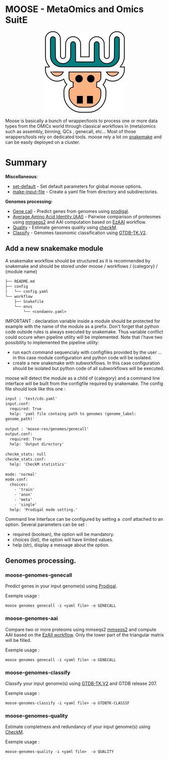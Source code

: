 # MOOSE - MetaOmics and Omics SuitE

<p align="center">
  <img src="moose.png">
</p>


Moose is basically a bunch of wrapper/tools to process one or more data types from the OMICs world through classical workflows in (meta)omics such as assembly, binning, QCs , genecall, etc...
Most of those wrappers/tools rely on dedicated tools. moose rely a lot on [snakemake](https://snakemake.readthedocs.io/en/stable/) and can be easily deployed on a cluster.

# Summary
**Miscellaneous**:
- [set-default]() - Set default parameters for global moose options. 
- [make-input-file]() - Create a yaml file from directory and subdirectories.

**Genomes processing:** 
- [Gene call](#moose-genomes-genecall) - Predict genes from genomes using [prodigal](https://github.com/hyattpd/Prodigal). 
- [Average Amino Acid Identity (AAI)](#genomes_aai_computation) - Pairwise comparison of proteomes using [mmseqs2](https://github.com/soedinglab/MMseqs2) and AAI computation based on [EzAAI](https://github.com/endixk/ezaai) workflow.	
- [Quality](#moose-genomes-quality) - Estimate genomes quality using [checkM](https://ecogenomics.github.io/CheckM/).
- [Classify](#moose-genomes-classify) - Genomes taxonomic classification using [GTDB-TK.V2](https://ecogenomics.github.io/GTDBTk/).


## Add a new snakemake module

A snakemake workflow should be structured as it is recommended by snakemake and should be stored under moose / workflows / {category} / {module name}
```
├── README.md
├── config
│   └── config.yaml
└── workflow
    ├── Snakefile
    └── envs
        └── <condaenv.yaml>
```

IMPORTANT : declaration variable inside a module should be protected for example with the name of the module as a prefix. Don't forget that python code outside rules is always executed by snakemake. Thus variable conflict could occure when pipeline utility will be implemented. Note that i'have two possibility to implemented the pipeline utility:
- run each command sequencialy with configfiles provided by the user ... in this case module configuration and python code will be isolated.
- create a new snakemake with subworkflows. In this case configuration should be isolated but python code of all subworkflows will be executed.

moose will detect the module as a child of {category} and a command line interface will be built from the configfile required by snakemake.
The config file should look like this one :

```
input : 'test/cds.yaml'
input.conf:
  required: True
  help: 'yaml file containg path to genomes (genome_label: genome_path)'

output : 'moose-res/genomes/genecall'
output.conf:
  required: True
  help: 'Output directory'

checkm_stats: null
checkm_stats.conf:
  help: 'CheckM statistics'

mode: 'normal'
mode.conf:
  choices:
    - 'train'
    - 'anon'
    - 'meta'
    - 'single'
  help: 'Prodigal mode setting.'

```

Command line Interface can be configured by setting a .conf attached to an option. Several parameters can be set :
- required (boolean), the option will be mandatory.
- choices (list), the option will have limited values.
- help (str), display a message about the option.

## Genomes processing.
### moose-genomes-genecall 

Predict genes in your input genome(s) using [Prodigal](https://github.com/hyattpd/Prodigal).

Exemple usage :

```
moose genomes genecall -i <yaml file> -o GENECALL
```

### moose-genomes-aai

Compare two or more proteoms using mmseqs2 [mmseqs2](https://github.com/soedinglab/MMseqs2) and compute AAI based on the [EzAII workflow](https://github.com/endixk/ezaai). Only the lower part of the triangular matrix will be filled.

Exemple usage :

```
moose genomes genecall -i <yaml file> -o GENECALL
```

### moose-genomes-classify

Classify your input genome(s) using [GTDB-TK.V2](https://ecogenomics.github.io/GTDBTk/) and GTDB release 207.

Exemple usage :

```
moose-genomes-classify -i <yaml file> -o GTDBTK-CLASSIF
```

### moose-genomes-quality

Estimate completness and redundancy of your input genome(s) using [CheckM](https://ecogenomics.github.io/CheckM/).

Exemple usage :

```
moose-genomes-quality -i <yaml file>  -o QUALITY
```


<!-- # summary

- **Setup databases.** 
	- [otto-setup-anvio-databases](#otto-setup-anvio-databases) - Initialize anvio-databases (Kegg, Cog, Pfam and SCG) and anvio conda environment. 
	- [otto-setup-interproscan](#otto-setup-interproscan) - Download interproscan databases and executable. 
	- [otto-setup-kaiju](#otto-setup-kaiju) - Download kaiju database using direct url (faster) or kaiju-makedb utility.


- **Reads processing.**
	- [otto-reads-qc](#otto-reads-qc) - Quality check short reads and long reads using respectively [fastqc](https://github.com/s-andrews/FastQC) and [nanoplot](https://github.com/wdecoster/NanoPlot). 
	- [otto-reads-assembly](#otto-reads-assembly) - Assemble short reads and long reads in short-reads-only (SRO) or short-reads-first (SRF \[hybrid\]) modes using [megahit](https://github.com/voutcn/megahit) (SRO-only), [spades](https://github.com/ablab/spades) and/or [unicycler](https://github.com/rrwick/Unicycler).

- **Contigs processing.**
	- [otto-contigs-classify](#otto-contigs-classify) - Taxonomically classify contigs using [Kaiju](https://github.com/bioinformatics-centre/kaiju). 
	- [otto-contigs-profiling](#otto-genomes-profiling) - Profile contigs using [anvio](https://github.com/merenlab/anvio) and BAM files (i.e (meta)-genomics anvio workflow). Useful for manual binning with anvio-interactive. 
	
- **CDS processing**
	- [otto-cds-funannotate](#otto-cds-funannotate) - Functionnal annotation of CDS using [interproscan](https://interproscan-docs.readthedocs.io/en/latest).
	
- **Genomes processing.**
	- [otto-genomes-genecall](#otto-genomes-genecall) - call genes from genomes in fasta format using [prodigal](https://github.com/hyattpd/Prodigal). 
	- [otto-genomes-quality](#otto-genomes-quality) - Estimate genomes quality using [checkM](https://ecogenomics.github.io/CheckM/).
	- [otto-genomes-classify](#otto-genomes-classify) - Genomes taxonomic classification using [GTDB-TK.V2](https://ecogenomics.github.io/GTDBTk/).
	- [otto-genomes-estimate](#otto-genomes-estimate) - Quickly estimate genome(s) taxonomy and quality using [anvio](https://github.com/merenlab/anvio).
	- [otto-genomes-pangenomics](#otto-genomes-pangenomics) - Run a pangenomics analysis on a set of genomes following the anvio pangenomics workflow. 

	

	

## Setup databases.

### otto-setup-anvio-databases
Download anvio pfam,ncbi cog, kegg and scg databases. Make them available for anvio-dependant workflows.

```
 otto-setup-anvio-databases -d ANVIO_DBDIR --reset 
```

### otto-setup-interproscan
Download interproscan databases and executable. Make them available for [otto-cds-funannotate](#otto-cds-funannotate) command.

```
otto-setup-interproscan -d INTERPROSCAN_SETUP
```

### otto-setup-kaiju
Download kaiju database(s) and make them available for [otto-reads-classify](#otto-reads-classify) command.
if --kaiju option set then kaiju-makedb utility will be used to download a database and index it.

:warning: It might be slow and memory intensive, see [Kaiju](https://github.com/bioinformatics-centre/kaiju) documentation for details.

```
 otto-setup-kaiju --db fungi -d kaijuDB/fungi
```


## Reads processing.
### otto-reads-qc
Check your reads quality using [fastQC](https://github.com/s-andrews/FastQC) for short reads and [NanoPlot](https://github.com/wdecoster/NanoPlot) for long ones. Summarize all your samples reads quality in a single report using [MultiQC](https://multiqc.info/).

`otto-make-sample-file` might be used to produce the input file.

Exemple usage :

```
otto-make-sample-file -i <dir> -1 _R1 -2 _R2 -l _LR_1 > samples.yaml
otto-reads-qc -i samples.yaml -o READSQC 
```

where samples.yaml should have the structure below:

```yaml
sampleID:
  long_reads_type: nanopore
  reads:
    long_reads:
    - /path/to/long/reads
    paired_end:
    - /path/to/short/readsP1;/path/to/short/readsP2
```

### otto-reads-assembly
Assemble your reads using one or more strategy:

- SRO : short reads only [megahit, spades , unicycler]
- SRF : short reads first [spades, unicycler]

Map your reads against your assembly for coverage estimation using [bowtie2](https://bowtie-bio.sourceforge.net/bowtie2/manual.shtml) and [samtools](http://www.htslib.org/).
Estimate assembly quality using [seqfu](https://github.com/telatin/seqfu2) and [Quast](https://github.com/ablab/quast).
Summarize all your samples' assembly quality in a single report using [MultiQC](https://multiqc.info/).

Again, `otto-make-sample-file` might be used to produce the input file.

Exemple usage :

```
otto-make-sample-file -i <dir> -1 _R1 -2 _R2 -l _LR_1 > samples.yaml
otto-reads-assembly -i samples.yaml -o ASSEMBLY --workflow SRO SRF -a unicycler
```

See `otto-reads-qc` for details about sample.yaml.

## Contigs processing.
### otto-contigs-classify
Use [Kaiju](https://github.com/bioinformatics-centre/kaiju) to classify [taxonomy] contigs. 
The default input type is anvio contigs database. For each database provided, gene will be called using anvio, classify using kaiju and then imported back to the database.
You can also run `otto-contigs-classify` on fastq or fasta files but paired-end reads are not yet supported.

Exemple usage :

```
otto-contigs-classify -i CONTIGS.db -o kaijuOUT
```

### otto-contigs-profiling.

Annotate and profile one or more assembly with anvio-databases and bam(s) file(s) using [anvio](https://github.com/merenlab/anvio). `otto-contigs-profiling` follow [anvio's metagenomics workflow](https://merenlab.org/2016/06/22/anvio-tutorial-v2) to annotates genes in your assembly, detect SCG and estimate contigs/split abundance. With `otto-contigs-classify` and `otto-contigs-profiling` you're ready to bin mannualy your assembly.

Exemple usage :

```
otto-contigs-profiling -i samples.yaml -o ANVIO-PROFILES
```
Where samples.yaml fellow the format below:

```yaml
sampleID:
    fasta: /path/to/assembly
    bams:
        bamID: /path/to/sorted/bam/
```

## CDS processing.
### otto-cds-funannotate

Analyze CDS fasta file(s) in proteic format with [interproscan](https://interproscan-docs.readthedocs.io/en/latest).

```
otto-cds-funannotate -i /CDS/DIR -e .fasta.gz -o INTERPROSCAN-CLASSIFY -t 15
```



## Genomes processing.
### otto-genomes-genecall

Predict genes in your input genome(s) using [Prodigal](https://github.com/hyattpd/Prodigal).

Exemple usage :

```
otto-genomes-genecall-prodigal -i <dir_with_fna> -e .fna.gz -o GENECALL
```



### otto-genomes-classify

Classify your input genome(s) using [GTDB-TK.V2](https://ecogenomics.github.io/GTDBTk/) and GTDB release 207.

Exemple usage :

```
otto-genomes-classify -i <dir_with_*.fna.gz_files> -e .fna.gz -o GTDBTK-CLASSIF
```

### otto-genomes-quality

Estimate completness and redundancy of your input genome(s) using [CheckM](https://ecogenomics.github.io/CheckM/).

Exemple usage :

```
ottos-genomes-quality-i <dir_with_*.fna.gz_files> -e .fna.gz -o QUALITY
```

### otto-genomes-estimate
Quick estimation of your input genome(s) taxonomy and quality using [anvio](https://github.com/merenlab/anvio).

Exemple usage :

```
otto-genomes-estimate-i <dir_with_*.fna.gz_files> -e .fna.gz -o ANVIO-ESTIMATE
```

### otto-genomes-pangenomics
Annotate and Perform pangenomics analysis on a set of genomes using [anvio pangenomics workflow](https://merenlab.org/2016/11/08/pangenomics-v2/#running-a-pangenome-analysis).

Exemple usage :

```
otto-genomes-pan-anvio -i <dir_with_*.fna.gz_files> -e .fna.gz -o ANVIO-PANGENOMICS
```
 -->
